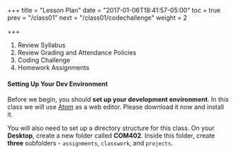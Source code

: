 +++
title = "Lesson Plan"
date = "2017-01-06T18:41:57-05:00"
toc = true
prev = "/class01"
next = "/class01/codechallenge"
weight = 2

+++

1.  Review Syllabus
2.  Review Grading and Attendance Policies
3.  Coding Challenge
4.  Homework Assignments

#### Setting Up Your Dev Environment

Before we begin, you should **set up your development environment**. In this class we will use [Atom](https://atom.io/) as a web editor.  Please download it now and install it.

You will also need to set up a directory structure for this class.  On your **Desktop**, create a new folder called **COM402**.  Inside this folder, create **three** subfolders - `assignments`, `classwork`, and `projects`.
